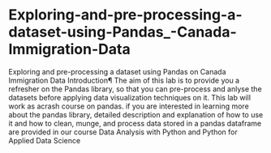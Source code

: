 # Exploring-and-pre-processing-a-dataset-using-Pandas_-Canada-Immigration-Data
Exploring and pre-processing a dataset using Pandas on Canada Immigration Data
Introduction¶
The aim of this lab is to provide you a refresher on the Pandas library, so that you can pre-process and anlyse the datasets before applying data visualization techniques on it. This lab will work as acrash course on pandas. if you are interested in learning more about the pandas library, detailed description and explanation of how to use it and how to clean, munge, and process data stored in a pandas dataframe are provided in our course Data Analysis with Python and Python for Applied Data Science
